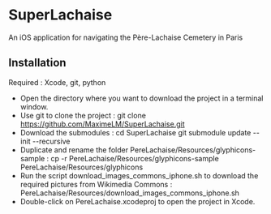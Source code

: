 SuperLachaise
=============

An iOS application for navigating the Père-Lachaise Cemetery in Paris

Installation
------------

Required : Xcode, git, python

 * Open the directory where you want to download the project in a terminal window.
 * Use git to clone the project :
    git clone https://github.com/MaximeLM/SuperLachaise.git
 * Download the submodules :
    cd SuperLachaise
    git submodule update --init --recursive
 * Duplicate and rename the folder PereLachaise/Resources/glyphicons-sample :
    cp -r PereLachaise/Resources/glyphicons-sample PereLachaise/Resources/glyphicons
 * Run the script download_images_commons_iphone.sh to download the required pictures from Wikimedia Commons :
    PereLachaise/Resources/download_images_commons_iphone.sh
 * Double-click on PereLachaise.xcodeproj to open the project in Xcode.
